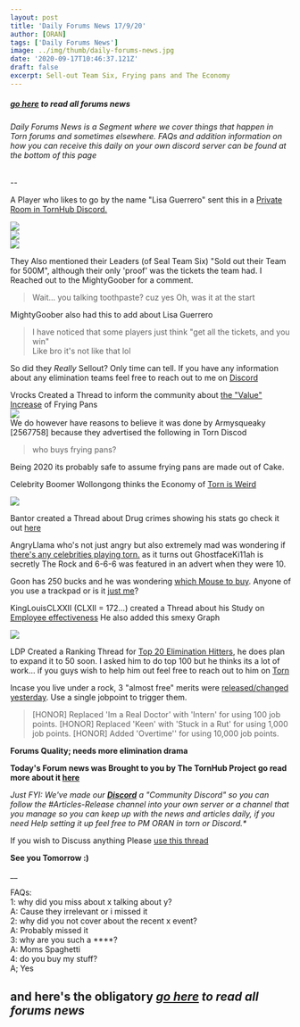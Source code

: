```yaml
---
layout: post
title: 'Daily Forums News 17/9/20'
author: [ORAN]
tags: ['Daily Forums News']
image: ../img/thumb/daily-forums-news.jpg
date: '2020-09-17T10:46:37.121Z'
draft: false
excerpt: Sell-out Team Six, Frying pans and The Economy  
---
```


##### _[go here](../../tags/daily-forums-news/) to read all forums news_   



###### Daily Forums News is a Segment where we cover things that happen in Torn forums and sometimes elsewhere. FAQs and addition information on how you can receive this daily on your own discord server can be found at the bottom of this page  

--  

A Player who likes to go by the name "Lisa Guerrero" sent this in a [Private Room in TornHub Discord.](https://discord.gg/yvNCTXB)  

![](https://i.imgur.com/SNDrHdI.png)  
![](https://i.imgur.com/NaG7xUQ.png)  
![](https://i.imgur.com/oskewuQ.png)

They Also mentioned their Leaders (of Seal Team Six) "Sold out their Team for 500M", although their only 'proof' was the tickets the team had. I Reached out to the MightyGoober for a comment.  
>Wait... you talking toothpaste? cuz yes
Oh, was it at the start   

MightyGoober also had this to add about Lisa Guerrero
> I have noticed that some players just think "get all the tickets, and you win"  
Like bro it's not like that lol  

So did they _Really_ Sellout? Only time can tell. If you have any information about any elimination teams feel free to reach out to me on [Discord](https://discord.gg/yvNCTXB)  

Vrocks Created a Thread to inform the community about [the "Value" Increase](https://www.torn.com/forums.php?p=threads&f=2&t=16186341&b=0&a=0) of Frying Pans  
![](https://i.imgur.com/2whiZm7.png)  
We do however have reasons to believe it was done by Armysqueaky [2567758] because they advertised the following in Torn Discod
>who buys frying pans?

Being 2020 its probably safe to assume frying pans are  made out of Cake.  

Celebrity Boomer Wollongong thinks the Economy of [Torn is Weird](https://www.torn.com/forums.php#/p=threads&f=2&t=16186298&b=0&a=0&start=0)  

![](https://i.gyazo.com/eca97e25c21098b6c7f89d640fc96811.png)

Bantor created a Thread about Drug crimes showing his stats go check it out [here](https://www.torn.com/forums.php#/p=threads&f=2&t=16186095&b=0&a=0)  

AngryLlama who's not just angry but also extremely mad was wondering if [there's any celebrities playing torn.](https://www.torn.com/forums.php#/p=threads&f=2&t=16185838&b=0&a=0) as it turns out GhostfaceKi11ah is secretly The Rock and 6-6-6 was featured in an advert when they were 10.

Goon has 250 bucks and he was wondering [which Mouse to buy](https://www.torn.com/forums.php#/p=threads&f=2&t=16185843&b=0&a=0). Anyone of you use a trackpad or is it [just me](https://www.torn.com/forums.php#/p=threads&f=2&t=16185843&b=0&a=0&start=60&to=20787755)?    

KingLouisCLXXII (CLXII = 172...) created a Thread about his Study on [Employee effectiveness](https://www.torn.com/forums.php#/p=threads&f=2&t=16186054&b=0&a=0)  He also added this smexy Graph

![](https://docs.google.com/spreadsheets/u/1/d/e/2PACX-1vRblmZ9xUJRGSucORp_u_swgK1Q7_XkSxa401w8KTpn_GaJ7ykuqA0xaDVphRpzpc5HtxUkbM59p9Z7/pubchart?oid=1184228026&format=image)


LDP Created a Ranking Thread for [Top 20 Elimination Hitters](https://www.torn.com/forums.php#/p=threads&f=2&t=16185630&b=0&a=0), he does plan to expand it to 50 soon. I asked him to do top 100 but he thinks its a lot of work... if you guys wish to help him out feel free to reach out to him on [Torn](https://www.torn.com/profiles.php?XID=1580562)  

Incase you live under a rock, 3 "almost free" merits were [released/changed yesterday](https://www.torn.com/forums.php#/p=threads&f=2&t=16185936&b=0&a=0). Use a single jobpoint to trigger them.  
> [HONOR] Replaced 'Im a Real Doctor' with 'Intern' for using 100 job points.
 [HONOR] Replaced 'Keen' with 'Stuck in a Rut' for using 1,000 job points.
 [HONOR] Added 'Overtime'' for using 10,000 job points.


**Forums Quality; needs more elimination drama**  

**Today's Forum news was Brought to you by The TornHub Project go read more about it [here](https://torn.oran.pw/welcome-to-tornhub/)**   

_Just FYI: We've made our **[Discord](https://discord.gg/yvNCTXB)** a "Community Discord" so you can follow the #Articles-Release channel into your own server or a channel that you manage so you can keep up with the news and articles daily, if you need Help setting it up feel free to PM ORAN in torn or Discord.*_   

If you wish to Discuss anything Please [use this thread](https://www.torn.com/forums.php#/p=threads&f=2&t=16166542)   

**See you Tomorrow :)**  

__

FAQs:  
1: why did you miss about x talking about y?  
A: Cause they irrelevant or i missed it   
2: why did you not cover about the recent x event?  
A: Probably missed it  
3: why are you such a ****?  
A: Moms Spaghetti  
4: do you buy my stuff?  
A; Yes  

## and here's the obligatory _[go here](../../tags/daily-forums-news/) to read all forums news_  

